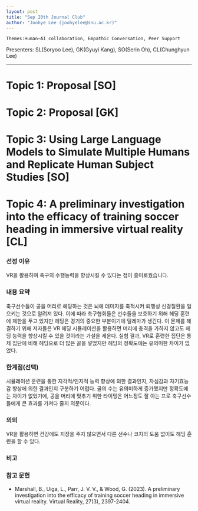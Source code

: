 ```yaml
---
layout: post
title: "Sep 20th Journal Club"
author: "Joohye Lee (joohyelee@snu.ac.kr)"
---
```


    Themes:Human–AI collaboration, Empathic Conversation, Peer Support

Presenters: SL(Soryoo Lee), GK(Gyuyi Kang), SO(Serin Oh), CL(Chunghyun Lee) <br>

-----------------


# Topic 1: Proposal [SO]

# Topic 2: Proposal [GK]

# Topic 3: Using Large Language Models to Simulate Multiple Humans and Replicate Human Subject Studies [SO]

# Topic 4: A preliminary investigation into the efficacy of training soccer heading in immersive virtual reality [CL]

### **선정 이유**

VR을 활용하여 축구의 수행능력을 향상시킬 수 있다는 점이 흥미로웠습니다.

### **내용 요약**

축구선수들이 공을 머리로 헤딩하는 것은 뇌에 데미지를 축적시켜 퇴행성 신경질환을 일으키는 것으로 알려져 있다. 이에 따라 축구협회들은 선수들을 보호하기 위해 헤딩 훈련에 제한을 두고 있지만 헤딩은 경기의 중요한 부분이기에 딜레마가 생긴다. 이 문제를 해결하기 위해 저자들은 VR 헤딩 시뮬레이션을 활용하면 머리에 충격을 가하지 않고도 헤딩 능력을 향상시킬 수 있을 것이라는 가설을 세운다. 실험 결과, VR로 훈련한 집단은 통제 집단에 비해 헤딩으로 더 많은 골을 넣었지만 헤딩의 정확도에는 유의미한 차이가 없었다.

### **한계점(선택)**

시뮬레이션 훈련을 통한 지각적/인지적 능력 향상에 의한 결과인지, 자심감과 자기효능감 향상에 의한 결과인지 구분하기 어렵다. 골의 수는 유의미하게 증가했지만 정확도에는 차이가 없었기에, 공을 머리에 맞추기 위한 타이밍은 어느정도 잘 아는 프로 축구선수들에게 큰 효과를 가져다 줄지 의문이다. 

### **의의**

VR을 활용하면 건강에도 지장을 주지 않으면서 다른 선수나 코치의 도움 없이도 헤딩 훈련을 할 수 있다. 

### **비고**



### **참고 문헌**

- Marshall, B., Uiga, L., Parr, J. V. V., & Wood, G. (2023). A preliminary investigation into the efficacy of training soccer heading in immersive virtual reality. Virtual Reality, 27(3), 2397-2404.



